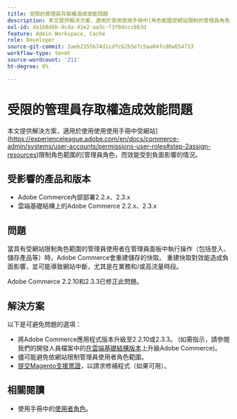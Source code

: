 ```yaml
---
title: 受限的管理員存取權造成效能問題
description: 本文提供解決方案，適用於使用使用手冊中[角色範圍受網站限制的管理員角色](https://experienceleague.adobe.com/en/docs/commerce-admin/systems/user-accounts/permissions-user-roles#step-2assign-resources)而效能受到負面影響的情況。
exl-id: da168d6b-9cda-41e2-aa3c-f3f0dccc803d
feature: Admin Workspace, Cache
role: Developer
source-git-commit: 2aeb2355b74d1cdfc62b5e7c5aa04fcd0a654733
workflow-type: tm+mt
source-wordcount: '211'
ht-degree: 0%

---
```


# 受限的管理員存取權造成效能問題

本文提供解決方案，適用於使用使用使用手冊中受網站](https://experienceleague.adobe.com/en/docs/commerce-admin/systems/user-accounts/permissions-user-roles#step-2assign-resources)限制角色範圍的[管理員角色，而效能受到負面影響的情況。

## 受影響的產品和版本

* Adobe Commerce內部部署2.2.x、2.3.x
* 雲端基礎結構上的Adobe Commerce 2.2.x、2.3.x

## 問題

當具有受網站限制角色範圍的管理員使用者在管理員面板中執行操作（包括登入、儲存產品等）時，Adobe Commerce會重建儲存的快取。 重建快取對效能造成負面影響，並可能導致網站中斷，尤其是在業務和/或高流量時段。

Adobe Commerce 2.2.10和2.3.3已修正此問題。

## 解決方案

以下是可避免問題的選項：

* 將Adobe Commerce應用程式版本升級至2.2.10或2.3.3。 (如需指示，請參閱我們的開發人員檔案中的[在雲端基礎結構版本](https://experienceleague.adobe.com/en/docs/commerce-cloud-service/user-guide/develop/upgrade/commerce-version)上升級Adobe Commerce)。
* 儘可能避免依網站限制管理員使用者角色範圍。
* [提交Magento支援票證](/help/help-center-guide/help-center/magento-help-center-user-guide.md#submit-ticket)，以請求修補程式（如果可用）。

## 相關閱讀

* 使用手冊中的[使用者角色](https://experienceleague.adobe.com/en/docs/commerce-admin/systems/user-accounts/permissions-user-roles)。
